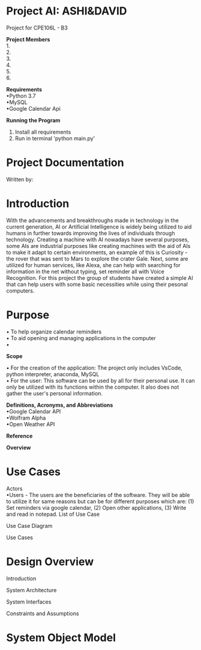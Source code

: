 # Project AI: ASHI&DAVID
Project for CPE106L - B3

**Project Members**  
  1.  
  2.  
  3.  
  4.  
  5.  
  6.  

**Requirements**  
•Python 3.7  
•MySQL  
•Google Calendar Api  

**Running the Program**  
1. Install all requirements
2. Run in terminal 'python main.py'

# Project Documentation
Written by:

# Introduction
  With the advancements and breakthroughs made in technology in the current generation, AI or Artificial Intelligence is widely being utilized to aid humans in further towards improving the lives of individuals through technology. Creating a machine with AI nowadays have several purposes, some AIs are industrial purposes like creating machines with the aid of AIs to make it adapt to certain environments, an example of this is Curiosity - the rover that was sent to Mars to explore the crater Gale. Next, some are utilized for human services, like Alexa, she can help with searching for information in the net without typing, set reminder all with Voice Recognition. For this project the group of students have created a simple AI that can help users with some basic necessities while using their pesonal computers.  
  
# Purpose  
• To help organize calendar reminders    
• To aid opening and managing applications in the computer  
• 

**Scope**
  
  • For the creation of the application: The project only includes VsCode, python interpreter, anaconda, MySQL  
  • For the user: This software can be used by all for their personal use. It can only be utilized with its functions within the computer. It also does not gather the user's personal information.  
  
**Definitions, Acronyms, and Abbreviations**  
•Google Calendar API  
•Wolfram Alpha  
•Open Weather API  

**Reference**  
  
**Overview**  
  
# Use Cases #  

Actors  
    •Users - The users are the beneficiaries of the software. They will be able to utilize it for same reasons but can be for different purposes which are: (1) Set reminders via google calendar, (2) Open other applications, (3) Write and read in notepad. 
List of Use Case  

Use Case Diagram  

Use Cases  

# Design Overview

Introduction

System Architecture

System Interfaces

Constraints and Assumptions

# System Object Model


